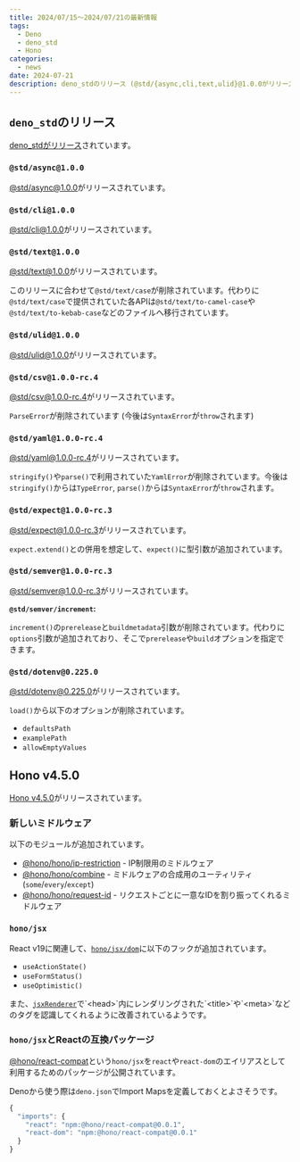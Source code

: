 ```yaml
---
title: 2024/07/15〜2024/07/21の最新情報
tags:
  - Deno
  - deno_std
  - Hono
categories:
  - news
date: 2024-07-21
description: deno_stdのリリース (@std/{async,cli,text,ulid}@1.0.0がリリース, など), Hono v4.5.0 (IP制限などに関するミドルウェアの追加, hono/jsxでReact v19関連のフックが追加, @hono/react-compat, など)
---
```


## `deno_std`のリリース

[deno_stdがリリース](https://github.com/denoland/std/releases/tag/release-2024.07.19)されています。

### `@std/async@1.0.0`

[@std/async@1.0.0](https://jsr.io/@std/async@1.0.0)がリリースされています。

### `@std/cli@1.0.0`

[@std/cli@1.0.0](https://jsr.io/@std/cli@1.0.0)がリリースされています。

### `@std/text@1.0.0`

[@std/text@1.0.0](https://jsr.io/@std/text@1.0.0)がリリースされています。

このリリースに合わせて`@std/text/case`が削除されています。代わりに`@std/text/case`で提供されていた各APIは`@std/text/to-camel-case`や`@std/text/to-kebab-case`などのファイルへ移行されています。

### `@std/ulid@1.0.0`

[@std/ulid@1.0.0](https://jsr.io/@std/ulid@1.0.0)がリリースされています。

### `@std/csv@1.0.0-rc.4`

[@std/csv@1.0.0-rc.4](https://jsr.io/@std/csv@1.0.0-rc.4)がリリースされています。

`ParseError`が削除されています (今後は`SyntaxError`が`throw`されます)

### `@std/yaml@1.0.0-rc.4`

[@std/yaml@1.0.0-rc.4](https://jsr.io/@std/yaml@1.0.0-rc.4)がリリースされています。

`stringify()`や`parse()`で利用されていた`YamlError`が削除されています。今後は`stringify()`からは`TypeError`, `parse()`からは`SyntaxError`が`throw`されます。

### `@std/expect@1.0.0-rc.3`

[@std/expect@1.0.0-rc.3](https://jsr.io/@std/expect@1.0.0-rc.3)がリリースされています。

`expect.extend()`との併用を想定して、`expect()`に型引数が追加されています。

### `@std/semver@1.0.0-rc.3`

[@std/semver@1.0.0-rc.3](https://jsr.io/@std/semver@1.0.0-rc.3)がリリースされています。

**`@std/semver/increment`:**

`increment()`の`prerelease`と`buildmetadata`引数が削除されています。代わりに`options`引数が追加されており、そこで`prerelease`や`build`オプションを指定できます。

### `@std/dotenv@0.225.0`

[@std/dotenv@0.225.0](https://jsr.io/@std/dotenv@0.225.0)がリリースされています。

`load()`から以下のオプションが削除されています。

- `defaultsPath`
- `examplePath`
- `allowEmptyValues`


## Hono v4.5.0

[Hono v4.5.0](https://github.com/honojs/hono/releases/tag/v4.5.0)がリリースされています。

### 新しいミドルウェア

以下のモジュールが追加されています。

- [@hono/hono/ip-restriction](https://github.com/honojs/website/blob/165765902f009db3f546fae537a692c2136e40b8/docs/middleware/builtin/ip-restriction.md) - IP制限用のミドルウェア
- [@hono/hono/combine](https://github.com/honojs/website/blob/165765902f009db3f546fae537a692c2136e40b8/docs/middleware/builtin/combine.md) -  ミドルウェアの合成用のユーティリティ (`some`/`every`/`except`)
- [@hono/hono/request-id](https://github.com/honojs/website/blob/165765902f009db3f546fae537a692c2136e40b8/docs/middleware/builtin/request-id.md) - リクエストごとに一意なIDを割り振ってくれるミドルウェア

### `hono/jsx`

React v19に関連して、[`hono/jsx/dom`](https://jsr.io/@hono/hono@4.5.0/doc/jsx/dom/~)に以下のフックが追加されています。

- `useActionState()`
- `useFormStatus()`
- `useOptimistic()`

また、[`jsxRenderer`](https://jsr.io/@hono/hono@4.5.0/doc/jsx-renderer/~)で`<head>`内にレンダリングされた`<title>`や`<meta>`などのタグを認識してくれるように改善されているようです。

### `hono/jsx`とReactの互換パッケージ

[@hono/react-compat](https://www.npmjs.com/package/@hono/react-compat)という`hono/jsx`を`react`や`react-dom`のエイリアスとして利用するためのパッケージが公開されています。

Denoから使う際は`deno.json`でImport Mapsを定義しておくとよさそうです。

```jsx
{
  "imports": {
    "react": "npm:@hono/react-compat@0.0.1",
    "react-dom": "npm:@hono/react-compat@0.0.1"
  }
}
```
